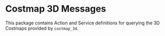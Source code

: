 Costmap 3D Messages
===================

This package contains Action and Service definitions for querying the
3D Costmaps provided by `costmap_3d`.
